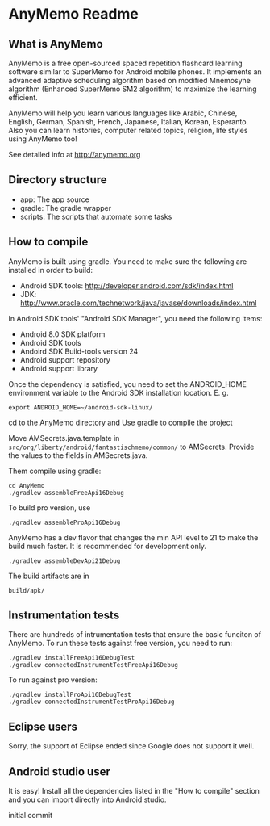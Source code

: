 AnyMemo Readme
==============

What is AnyMemo
---------------

AnyMemo is a free open-sourced spaced repetition flashcard learning software similar to SuperMemo for Android mobile phones.
It implements an advanced adaptive scheduling algorithm based on modified Mnemosyne algorithm (Enhanced SuperMemo SM2 algorithm) to maximize the learning efficient.

AnyMemo will help you learn various languages like Arabic, Chinese, English, German, Spanish, French, Japanese, Italian, Korean, Esperanto.
Also you can learn histories, computer related topics, religion, life styles using AnyMemo too!

See detailed info at http://anymemo.org

Directory structure
-------------------

* app: The app source
* gradle: The gradle wrapper
* scripts: The scripts that automate some tasks

How to compile
--------------

AnyMemo is built using gradle. You need to make sure the following are installed in
order to build:
* Android SDK tools: http://developer.android.com/sdk/index.html
* JDK: http://www.oracle.com/technetwork/java/javase/downloads/index.html

In Android SDK tools' "Android SDK Manager", you need the following items:
* Android 8.0 SDK platform
* Android SDK tools
* Andoird SDK Build-tools version 24
* Android support repository
* Android support library

Once the dependency is satisfied, you need to set the ANDROID_HOME environment variable
to the Android SDK installation location. E. g.
```
export ANDROID_HOME=~/android-sdk-linux/
```


cd to the AnyMemo directory and Use gradle to compile the project

Move AMSecrets.java.template in `src/org/liberty/android/fantastischmemo/common/` to AMSecrets.
Provide the values to the fields in AMSecrets.java.

Them compile using gradle:
```
cd AnyMemo
./gradlew assembleFreeApi16Debug
```
To build pro version, use
```
./gradlew assembleProApi16Debug
```
AnyMemo has a dev flavor that changes the min API level to 21 to make the build much faster.
It is recommended for development only.
```
./gradlew assembleDevApi21Debug
```

The build artifacts are in
```
build/apk/
```

Instrumentation tests
---------------------
There are hundreds of intrumentation tests that ensure the basic funciton of
AnyMemo. To run these tests against free version, you need to run:
```
./gradlew installFreeApi16DebugTest
./gradlew connectedInstrumentTestFreeApi16Debug
```

To run against pro version:
```
./gradlew installProApi16DebugTest
./gradlew connectedInstrumentTestProApi16Debug
```


Eclipse users
-------------

Sorry, the support of Eclipse ended since Google does not support it well.

Android studio user
-------------------

It is easy! Install all the dependencies listed in the "How to compile" section
and you can import directly into Android studio.

initial commit
